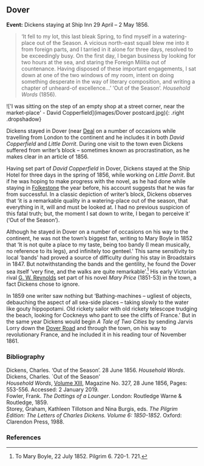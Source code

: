 <param ve-config style="article">

## Dover

**Event:** Dickens staying at Ship Inn 29 April – 2 May 1856.

>‘It fell to my lot, this last bleak Spring, to find myself in a watering-place out of the Season. A vicious north-east squall blew me into it from foreign parts, and I tarried in it alone for three days, resolved to be exceedingly busy. On the first day, I began business by looking for two hours at the sea, and staring the Foreign Militia out of countenance. Having disposed of these important engagements, I sat down at one of the two windows of my room, intent on doing something desperate in the way of literary composition, and writing a chapter of unheard-of excellence...’ ‘Out of the Season’. _Household Words_ (1856).

!['I was sitting on the step of an empty shop at a street corner, near the market-place' - David Copperfield](images/Dover postcard.jpg){: .right .dropshadow}

Dickens stayed in Dover (near [Deal](bleak-house-deal) on a number of occasions while travelling from London to the continent and he includes it in both _David Copperfield_ and _Little Dorrit_. During one visit to the town even Dickens suffered from writer’s block – sometimes known as procrastination, as he makes clear in an article of 1856.


Having set part of _David Copperfield_ in Dover, Dickens stayed at the Ship Hotel for three days in the spring of 1856, while working on _Little Dorrit_. But if he was hoping to make progress with the novel, as he had done while staying in [Folkestone](dickens-folkestone) the year before, his account suggests that he was far from successful. In a classic depiction of writer’s block, Dickens observes that ‘it is a remarkable quality in a watering-place out of the season, that everything in it, will and must be looked at. I had no previous suspicion of this fatal truth; but, the moment I sat down to write, I began to perceive it’ (‘Out of the Season’). 

Although he stayed in Dover on a number of occasions on his way to the continent, he was not the town’s biggest fan, writing to Mary Boyle in 1852 that ‘It is not quite a place to my taste, being too bandy (I mean musically, no reference to its legs), and infinitely too genteel.’ This same sensitivity to local 'bands' had proved a source of difficulty during his stay in Broadstairs in 1847. But notwithstanding the bands and the gentility, he found the Dover sea itself ‘very fine, and the walks are quite remarkable’.[^ref1]  His early Victorian rival [G. W. Reynolds](/19c/19c-reynoldsgwm-biography) set part of his novel _Mary Price_ (1851-53) in the town, a fact Dickens chose to ignore.

In 1859 one writer saw nothing but ‘Bathing-machines – ugliest of objects, debauching the aspect of all sea-side places – taking slowly to the water like gouty hippopotami. Old rickety sailor with old rickety telescope trudging the beach, looking for Cockneys who pant to see the cliffs of France.’  But in the same year Dickens would begin _A Tale of Two Cities_ by sending Jarvis Lorry down the [Dover Road](/dickens/david-copperfield-dover-road) and through the town, on his way to revolutionary France, and he included it in his reading tour of November 1861.

### Bibliography

Dickens, Charles. ‘Out of the Season’. 28 June 1856. _Household Words_.  
Dickens, Charles. `Out of the Season'   
_Household Words_, [Volume XIII]( http://www.djo.org.uk/media/downloads/articles/3239_Out%20of%20the%20Season.pdf), Magazine No. 327, 28 June 1856, Pages: 553-556. Accessed: 2 January 2019.    
Fowler, Frank. _The Dottings of a Lounger_. London: Routledge Warne & Routledge, 1859.  
Storey, Graham, Kathleen Tillotson and Nina Burgis, eds. _The Pilgrim Edition: The Letters of Charles Dickens. Volume 6: 1850-1852_. Oxford: Clarendon Press, 1988.  

### References

[^ref1]: To Mary Boyle, 22 July 1852. Pilgrim 6. 720-1. 721. 


